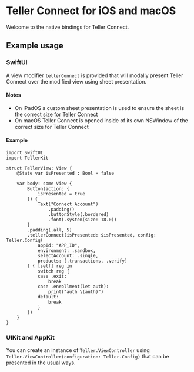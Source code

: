 # Teller Connect for iOS and macOS

Welcome to the native bindings for Teller Connect.

## Example usage

### SwiftUI

A view modifier `tellerConnect` is provided that will modally present Teller Connect over the modified view using sheet presentation. 

#### Notes

- On iPadOS a custom sheet presentation is used to ensure the sheet is the correct size for Teller Connect
- On macOS Teller Connect is opened inside of its own NSWindow of the correct size for Teller Connect

#### Example

```SWIFTUI
import SwiftUI
import TellerKit

struct TellerView: View {
    @State var isPresented : Bool = false
    
    var body: some View {
    	Button(action: {
            isPresented = true
        }) {
            Text("Connect Account")
                .padding()
                .buttonStyle(.bordered)
                .font(.system(size: 18.0))
        }
        .padding(.all, 5)
        .tellerConnect(isPresented: $isPresented, config: Teller.Config(
            appId: "APP_ID",
            environment: .sandbox,
            selectAccount: .single,
            products: [.transactions, .verify]
        ) { [self] reg in
            switch reg {
            case .exit:
                break
            case .enrollment(let auth):
                print("auth \(auth)")
            default:
                break
            }
        })
    }
}
```

### UIKit and AppKit

You can create an instance of `Teller.ViewController` using `Teller.ViewController(configuration: Teller.Config)` that can be presented in the usual ways. 

